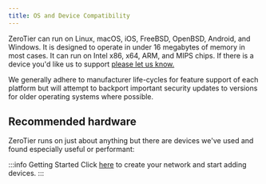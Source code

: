 ```yaml
---
title: OS and Device Compatibility
---
```


ZeroTier can run on Linux, macOS, iOS, FreeBSD, OpenBSD, Android, and Windows. It is designed to operate in under 16 megabytes of memory in most cases. It can run on Intel x86, x64, ARM, and MIPS chips. If there is a device you'd like us to support [please let us know.](https://github.com/zerotier/ZeroTierOne)

We generally adhere to manufacturer life-cycles for feature support of each platform but will attempt to backport important security updates to versions for older operating systems where possible.

## Recommended hardware

ZeroTier runs on just about anything but there are devices we've used and found especially useful or performant:

:::info Getting Started
Click [here](/start/) to create your network and start adding devices.
:::